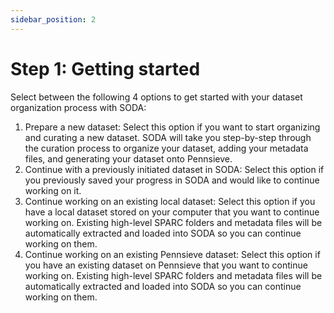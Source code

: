 ```yaml
---
sidebar_position: 2
---
```


# Step 1: Getting started

Select between the following 4 options to get started with your dataset organization process with SODA:

1. Prepare a new dataset: Select this option if you want to start organizing and curating a new dataset. SODA will take you step-by-step through the curation process to organize your dataset, adding your metadata files, and generating your dataset onto Pennsieve.
2. Continue with a previously initiated dataset in SODA: Select this option if you previously saved your progress in SODA and would like to continue working on it.
3. Continue working on an existing local dataset: Select this option if you have a local dataset stored on your computer that you want to continue working on. Existing high-level SPARC folders and metadata files will be automatically extracted and loaded into SODA so you can continue working on them.
4. Continue working on an existing Pennsieve dataset: Select this option if you have an existing dataset on Pennsieve that you want to continue working on. Existing high-level SPARC folders and metadata files will be automatically extracted and loaded into SODA so you can continue working on them.
